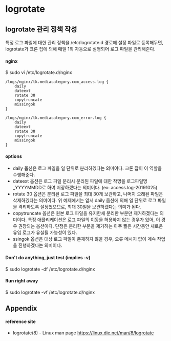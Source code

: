 # logrotate

## logrotate 관리 정책 작성
특정 로그 파일에 대한 관리 정책을 /etc/logrotate.d 경로에 설정 파일로 등록해두면, logrotate가 크론 잡에 의해 매일 1회 자동으로 실행되어 로그 파일을 관리해준다.

#### nginx
$ sudo vi /etc/logrotate.d/nginx
```
/logs/nginx/tk.mediacategory.com_access.log {
    daily
    dateext
    rotate 30
    copytruncate
    missingok
}

/logs/nginx/tk.mediacategory.com_error.log {
    daily
    dateext
    rotate 30
    copytruncate
    missingok
}
```

#### options
- daily 옵션은 로그 파일을 일 단위로 분리하겠다는 의미이다. 크론 잡이 이 역할을 수행해준다.
- dateext 옵션은 로그 파일 분리시 분리된 파일에 대한 작명을 로그파일명_YYYYMMDD로 하여 저장하겠다는 의미이다. (ex: access.log-20191025)
- rotate 30 옵션은 분리된 로그 파일을 최대 30개 보관하고, 나머지 오래된 파일은 삭제하겠다는 의미이다. 위 예제에서는 앞서 daily 옵션에 의해 일 단위로 로그 파일을 격리하도록 설정했으므로, 최대 30일을 보관하겠다는 의미가 된다.
- copytruncate 옵션은 원본 로그 파일을 유지한채 분리한 부분만 제거하겠다는 의미이다. 특정 애플리케이션은 로그 파일의 이동을 허용하지 않는 경우가 있어, 이 경우 권장되는 옵션이다. 단점은 분리한 부분을 제거하는 아주 짦은 시간동안 새로운 유입 로그가 유실될 가능성이 있다.
- ssingok 옵션은 대상 로그 파일이 존재하지 않을 경우, 오류 메시지 없이 계속 작업을 진행하겠다는 의미이다.

#### Don't do anything, just test (implies -v)
$ sudo logrotate -df /etc/logrotate.d/nginx

#### Run right away
$ sudo logrotate -vf /etc/logrotate.d/nginx

## Appendix

#### reference site

* logrotate(8) - Linux man page
https://linux.die.net/man/8/logrotate
